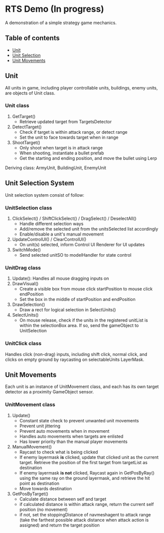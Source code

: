 # RTS Demo (In progress)

A demonstration of a simple strategy game mechanics.

## Table of contents

- [Unit](#unit-)
- [Unit Selection](#unit-selection-system-)
- [Unit Movements](#unit-movements-)

## Unit

All units in game, including player controllable units, buildings, enemy units, are objects of Unit class.

### Unit class

1. GetTarget()
	- Retrieve updated target from TargetsDetector
2. DetectTarget()
	- Check if target is within attack range, or detect range
	- Set the unit to face towards target when in range
3. ShootTarget()
	- Only shoot when target is in attack range
	- When shooting, instantiate a bullet prefab
	- Get the starting and ending position, and move the bullet using Lerp

Deriving class: ArmyUnit, BuildingUnit, EnemyUnit

## Unit Selection System

Unit selection system consist of follow:

### UnitSelection class

1. ClickSelect() / ShiftClickSelect() / DragSelect() / DeselectAll()
	- Handle different selection ways
	- Add/remove the selected unit from the unitsSelected list accordingly
	- Enable/disable a unit's manual movement
2. UpdateControlUI() / ClearControlUI()
	- On unit(s) selected, inform Control UI Renderer for UI updates
3. SwitchMode()
	- Send selected unitSO to modelHandler for state control

### UnitDrag class 

1. Update(): Handles all mouse dragging inputs on 
2. DrawVisual()
	- Create a visible box from mouse click startPosition  to mouse click endPosition
	- Set the box in the middle of startPosition and endPosition
3. DrawSelection()
	- Draw a rect for logical selection in SelectUnits()
4. SelectUnits()
	- On mouse release, check if the units in the registered unitList is within the selectionBox area. If so, send the gameObject to UnitSelection

### UnitClick class

Handles click (non-drag) inputs, including shift click, normal click, and clicks on empty ground by raycasting on selectableUnits LayerMask.

## Unit Movements

Each unit is an instance of UnitMovement class, and each has its own target detector as a proximity GameObject sensor.

### UnitMovement class

1. Update()
	- Constant state check to prevent unwanted unit movements
	- Prevent unit jittering
	- Prevent auto movements when in movement
	- Handles auto movements when targets are enlisted
	- Has lower priority than the manual player movements
2. ManualMovement()
	- Raycast to check what is being clicked
	- If enemy layermask __is__ clicked, update that clicked unit as the current target. Retrieve the position of the first target from targetList as destination
	- If enemy layermask __is not__ clicked, Raycast again in GetPosByRay() using the same ray on the ground layermask, and retrieve the hit point as destination
	- Move towards destination
3. GetPosByTarget()
	- Calculate distance between self and target
	- if calculated distance is within attack range, return the current self position (no movement)
	- if not, set the stoppingDistance of navmeshagent to attack range (take the farthest possible attack distance when attack action is assigned) and return the target position